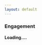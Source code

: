 ```yaml
---
layout: default
---
```

### Engagement
<div id="pics" class="row"></div>
<h4><div id="load">Loading....</div></h4>

<div id="spin" class="preloader-wrapper active">
<div class="spinner-layer">
<div class="circle-clipper left">
<div class="circle"></div>
</div><div class="gap-patch">
<div class="circle"></div>
</div><div class="circle-clipper right">
<div class="circle"></div>
</div>
</div>
</div>
  
<script>
$('#main_content').css("max-width", "100%");
var albumId = "AH7cjMsGYSbDnBJRC5um4ySfxu1-ya_-2vAlE7_muJ4sAywsOo9XG70bGW0QANwz_NTJBOQsEHiq",
    pageToken = '';

function myFunction(t){
pageToken = t || ''; 
var url = "https://script.google.com/macros/s/AKfycbxTzetvK_cfyhveGnXhafHlLrIc25smJrpvCdEFNUaCxgkPACeR/exec?callback=loadData&albumId="+albumId+"&pageToken="+pageToken;
jQuery.ajax({
crossDomain: true,
url: url,
method: "GET",
dataType: "jsonp"
});
}

myFunction();

function loadData(e) {
pageToken = e["nextPageToken"] || '';
e = e["mediaItems"];
//console.log(e);
var i;
for (i=0; i< e.length; i++){
	$('#pics').append("<div class='col s4 card'><img src='"+e[i]["baseUrl"]+"'></div>");
	}
if (pageToken != ''){
$('#load').html('<a href="#" onclick="loadMore(\''+ pageToken +'\'); return false;">Load more ...</a>');
$('#load').show();
}
$('#spin').hide();
}
function loadMore(pageToken){
$('#load').hide();
$('#spin').show();
myFunction(pageToken);
}
/*
$(document).ready(function() {
	$(this).on("contextmenu", function(e) {
	e.preventDefault();
	});
});*/
</script>
